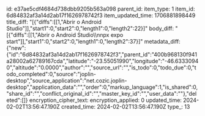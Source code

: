 id: e37ae5cdf4684d738dbb9205b563a098
parent_id: 
item_type: 1
item_id: 6d84832af3a14d2ab17f1626978742f3
item_updated_time: 1706881898449
title_diff: "[{\"diffs\":[[1,\"Abrir o Android Studio\"]],\"start1\":0,\"start2\":0,\"length1\":0,\"length2\":22}]"
body_diff: "[{\"diffs\":[[1,\"Abrir o Android Studio\\\nnpx expo start\"]],\"start1\":0,\"start2\":0,\"length1\":0,\"length2\":37}]"
metadata_diff: {"new":{"id":"6d84832af3a14d2ab17f1626978742f3","parent_id":"400b968130f941a28002a62789167cda","latitude":"-23.55051990","longitude":"-46.63330940","altitude":"0.0000","author":"","source_url":"","is_todo":0,"todo_due":0,"todo_completed":0,"source":"joplin-desktop","source_application":"net.cozic.joplin-desktop","application_data":"","order":0,"markup_language":1,"is_shared":0,"share_id":"","conflict_original_id":"","master_key_id":"","user_data":""},"deleted":[]}
encryption_cipher_text: 
encryption_applied: 0
updated_time: 2024-02-02T13:56:47.190Z
created_time: 2024-02-02T13:56:47.190Z
type_: 13